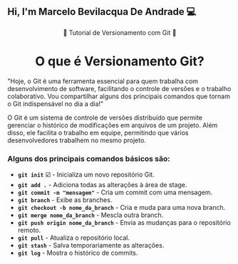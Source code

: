 ## Hi, I'm Marcelo Bevilacqua De Andrade 💻

<p align="center"> 📜 Tutorial de Versionamento com Git 📜 </p>

<h1 align="center"> O que é <strong>Versionamento Git?</strong> </h1>

<p>"Hoje, o Git é uma ferramenta essencial para quem trabalha com desenvolvimento de software, facilitando o controle de versões e o trabalho colaborativo. Vou compartilhar alguns dos principais comandos que tornam o Git indispensável no dia a dia!"</p>

<p>O Git é um sistema de controle de versões distribuído que permite gerenciar o histórico de modificações em arquivos de um projeto. Além disso, ele facilita o trabalho em equipe, permitindo que vários desenvolvedores trabalhem no mesmo projeto.</p>

### Alguns dos principais comandos básicos são:

- **`git init`** ☑️ - Inicializa um novo repositório Git.
- **`git add .`** - Adiciona todas as alterações à área de stage.
- **`git commit -m "mensagem"`** - Cria um commit com uma mensagem.
- **`git branch`** - Exibe as branches.
- **`git checkout -b nome_da_branch`** - Cria e muda para uma nova branch.
- **`git merge nome_da_branch`** - Mescla outra branch.
- **`git push origin nome_da_branch`** - Envia as mudanças para o repositório remoto.
- **`git pull`** - Atualiza o repositório local.
- **`git stash`** - Salva temporariamente as alterações.
- **`git log`** - Mostra o histórico de commits.
